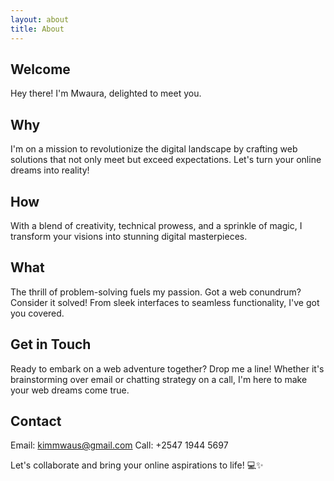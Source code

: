 ```yaml
---
layout: about
title: About
---
```


## Welcome

Hey there! I'm Mwaura, delighted to meet you.

## Why

I'm on a mission to revolutionize the digital landscape by crafting web solutions that not only meet but exceed expectations. Let's turn your online dreams into reality!

## How

With a blend of creativity, technical prowess, and a sprinkle of magic, I transform your visions into stunning digital masterpieces.

## What

The thrill of problem-solving fuels my passion. Got a web conundrum? Consider it solved! From sleek interfaces to seamless functionality, I've got you covered.

## Get in Touch

Ready to embark on a web adventure together? Drop me a line! Whether it's brainstorming over email or chatting strategy on a call, I'm here to make your web dreams come true.

## Contact

Email: kimmwaus@gmail.com
Call: +2547 1944 5697

Let's collaborate and bring your online aspirations to life! 💻✨


